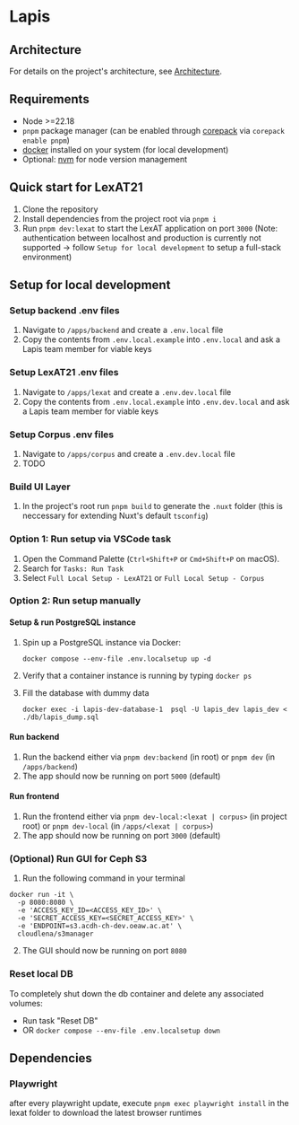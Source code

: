 # Lapis

## Architecture

For details on the project's architecture, see [Architecture](architecture.md).

## Requirements

- Node >=22.18
- `pnpm` package manager (can be enabled through
  [corepack](https://pnpm.io/installation#using-corepack) via `corepack enable pnpm`)
- [docker](https://docs.docker.com/engine/install/ubuntu/) installed on your system (for local
  development)
- Optional: [nvm](https://github.com/nvm-sh/nvm?tab=readme-ov-file#install--update-script) for node
  version management

## Quick start for LexAT21

1. Clone the repository
2. Install dependencies from the project root via `pnpm i`
3. Run `pnpm dev:lexat` to start the LexAT application on port `3000` (Note: authentication between
   localhost and production is currently not supported -> follow `Setup for local development` to
   setup a full-stack environment)

## Setup for local development

### Setup backend .env files

1. Navigate to `/apps/backend` and create a `.env.local` file
2. Copy the contents from `.env.local.example` into `.env.local` and ask a Lapis team member for
   viable keys

### Setup LexAT21 .env files

1. Navigate to `/apps/lexat` and create a `.env.dev.local` file
2. Copy the contents from `.env.local.example` into `.env.dev.local` and ask a Lapis team member for
   viable keys

### Setup Corpus .env files

1. Navigate to `/apps/corpus` and create a `.env.dev.local` file
2. TODO

### Build UI Layer

1. In the project's root run `pnpm build` to generate the `.nuxt` folder (this is neccessary for
   extending Nuxt's default `tsconfig`)

### Option 1: Run setup via VSCode task

1. Open the Command Palette (`Ctrl+Shift+P` or `Cmd+Shift+P` on macOS).
2. Search for `Tasks: Run Task`
3. Select `Full Local Setup - LexAT21` or `Full Local Setup - Corpus`

### Option 2: Run setup manually

#### Setup & run PostgreSQL instance

1. Spin up a PostgreSQL instance via Docker:

   `docker compose --env-file .env.localsetup up -d`

2. Verify that a container instance is running by typing `docker ps`
3. Fill the database with dummy data

   `docker exec -i lapis-dev-database-1  psql -U lapis_dev lapis_dev < ./db/lapis_dump.sql`

#### Run backend

1. Run the backend either via `pnpm dev:backend` (in root) or `pnpm dev` (in `/apps/backend`)
2. The app should now be running on port `5000` (default)

#### Run frontend

1. Run the frontend either via `pnpm dev-local:<lexat | corpus>` (in project root) or
   `pnpm dev-local` (in `/apps/<lexat | corpus>`)
2. The app should now be running on port `3000` (default)

### (Optional) Run GUI for Ceph S3

1. Run the following command in your terminal

```shell
docker run -it \
  -p 8080:8080 \
  -e 'ACCESS_KEY_ID=<ACCESS_KEY_ID>' \
  -e 'SECRET_ACCESS_KEY=<SECRET_ACCESS_KEY>' \
  -e 'ENDPOINT=s3.acdh-ch-dev.oeaw.ac.at' \
  cloudlena/s3manager
```

2. The GUI should now be running on port `8080`

### Reset local DB

To completely shut down the db container and delete any associated volumes:

- Run task "Reset DB"
- OR `docker compose --env-file .env.localsetup down`

## Dependencies

### Playwright

after every playwright update, execute `pnpm exec playwright install` in the lexat folder to
download the latest browser runtimes
